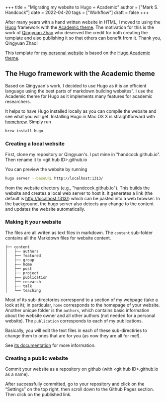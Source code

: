 +++
title = "Migrating my website to Hugo + Academic"
author = ["Mark S. Handcock"]
date = 2022-04-20
tags = ["Workflow"]
draft = false
+++

After many years with a hand written website in HTML, I moved to using the [Hugo](https://gohugo.io/) framework with the 
[Academic theme](https://sourcethemes.com/academic/).
The motivation for this is the work of [Qingyuan Zhao](http://www.statslab.cam.ac.uk/~qz280/post/migrating/) who deserved the credit for both creating the template and also publishing it so that others can benefit from it. Thank you, Qingyuan Zhao!

This template for [my personal website](http://www.stat.ucla.edu/~handcock/) is based on the [Hugo Academic
theme](https://github.com/wowchemy/starter-hugo-academic). 

## The Hugo framework with the Academic theme

Based on Qingyuan's work, I decided to use Hugo as it is an efficient language
using the best parts of markdown building websites".  I use the Academic theme
for Hugo as it implements many features for academic researchers.

It helps to have Hugo installed locally as you can compile the website and see what you will get. Installing Hugo in Mac OS X is
straightforward with [homebrew](https://brew.sh/). Simply run

```sh
brew install hugo
```
### Creating a local website

First, clone my repository or Qingyuan's. I put mine in "handcock.github.io". Then rename it to \<git hub ID\>.github.io

You can preview the website by running

```sh
hugo server --baseURL http://localhost:1313/
```

from the website directory (e.g., "handcock.github.io"). This builds the website and creates a
local web server to host it. It generates a link (the default is <http://localhost:1313/>)
which can be pasted into a web browser. In the background, the hugo
server also detects any change to the content and updates the website
automatically.

### Making it your website

The files are all writen as text files in markdown. The `content` sub-folder contains all the Markdown files
for website content.

```text
├── content
│   ├── authors
│   ├── featured
│   ├── group
│   ├── home
│   ├── post
│   ├── project
│   ├── publication
│   ├── research
│   ├── talk
│   └── teaching
```

Most of its sub-directories correspond to a
section of my webpage (take a look at it); in particular, `home` corresponds to the
homepage of your website. Another unique folder is the `authors`,
which contains basic information about the website owner and all other
authors (not needed for a personal website). The `publication` corresponds to each of my publications.

Basically, you will edit the text files in each of these sub-directiries to change them to ones that are for you (as now they are all for me!).

See [its documentation](https://sourcethemes.com/academic/docs/get-started/) for more information.

### Creating a public website

Commit your website as a repository on github (with \<git hub ID\>.github.io as a name).

After successfully committed, go to your repository and click on the “Settings” on the top right, then scroll down to the Github Pages section.
Then  click on the published link.

